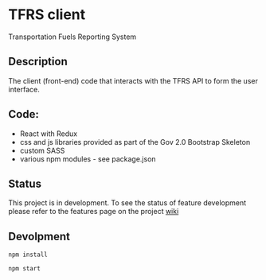 # TFRS client

Transportation Fuels Reporting System

## Description

The client (front-end) code that interacts with the TFRS API to form the user interface.

## Code:

* React with Redux
* css and js libraries provided as part of the Gov 2.0 Bootstrap Skeleton
* custom SASS
* various npm modules - see package.json

## Status

This project is in development. To see the status of feature development please refer to the features page on the project [wiki](https://github.com/bcgov/tfrs/wiki/features) 

## Devolpment

~~~
npm install
~~~

~~~
npm start
~~~





